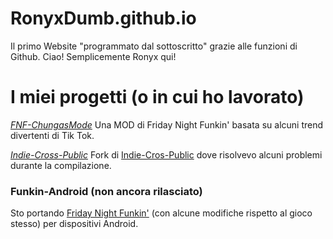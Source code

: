 # RonyxDumb.github.io
Il primo Website "programmato dal sottoscritto" grazie alle funzioni di Github.
Ciao! Semplicemente Ronyx qui! 

# I miei progetti (o in cui ho lavorato)
*[FNF-ChungasMode](https://github.com/RonyxDumb/FNF-ChungasMode)*
Una MOD di Friday Night Funkin' basata su alcuni trend divertenti di Tik Tok.

*[Indie-Cross-Public](https://github.com/RonyxDumb/Indie-Cross-Public)*
Fork di [Indie-Cros-Public](https://github.com/brightfyregit/Indie-Cross-Public) dove risolvevo alcuni problemi durante la compilazione.

### Funkin-Android (non ancora rilasciato)
Sto portando [Friday Night Funkin'](https://github.com/FunkinCrew/Funkin) (con alcune modifiche rispetto al gioco stesso) per dispositivi Android.
